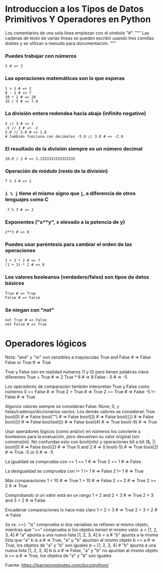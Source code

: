 # Introduccion a los Tipos de Datos Primitivos Y Operadores en Python

Los comentarios de una sola línea empiezan con el símbolo "#".
""" Las cadenas de texto de varias líneas se pueden escribir usando tres comillas dobles y se utilizan a menudo para documentación. """

### Puedes trabajar con números
```
3 # => 3
```

### Las operaciones matemáticas son lo que esperas
```
1 + 1 # => 2
8 - 1 # => 7
10 * 2 # => 20
35 / 5 # => 7.0
```

### La división entera redondea hacia abajo (infinito negativo)
```
5 // 3 # => 1
-5 // 3 # => -2
5.0 // 3.0 # => 1.0
# también funciona con decimales -5.0 // 3.0 # => -2.0
```

### El resultado de la división siempre es un número decimal
```
10.0 / 3 # => 3.3333333333333335
```
### Operación de módulo (resto de la división)
```
7 % 3 # => 1
```
### `i % j` tiene el mismo signo que `j`, a diferencia de otros lenguajes como C
```
-7 % 3 # => 2
```

### Exponentes ("x**y", x elevado a la potencia de y)
```
2**3 # => 8
```
### Puedes usar paréntesis para cambiar el orden de las operaciones
```
1 + 3 * 2 # => 7
(1 + 3) * 2 # => 8
```

### Los valores booleanos (verdadero/falso) son tipos de datos básicos
```
True # => True
False # => False
```
### Se niegan con "not"
```
not True # => False
not False # => True
```

# Operadores lógicos
Nota: "and" y "or" son sensibles a mayúsculas
True and False # => False False or True # => True

True y False son en realidad números (1 y 0) pero tienen palabras clave diferentes
True + True # => 2 True * 8 # => 8 False - 5 # => -5

Los operadores de comparación también interpretan True y False como números
0 == False # => True 2 > True # => True 2 == True # => False -5 != False # => True

Algunos valores siempre se consideran False: None, 0, y listas/cadenas/diccionarios vacíos.
Los demás valores se consideran True.
bool(0) # => False bool("") # => False bool([]) # => False bool({}) # => False bool(()) # => False bool(set()) # => False bool(4) # => True bool(-6) # => True

Usar operadores lógicos (como and/or) en números los convierte a booleanos
para la evaluación, pero devuelven su valor original (sin conversión).
No confundas esto con bool(ints) y operaciones bit a bit (&, |).
bool(0) # => False bool(2) # => True 0 and 2 # => 0 bool(-5) # => True bool(2) # => True -5 or 0 # => -5

La igualdad se comprueba con ==
1 == 1 # => True 2 == 1 # => False

La desigualdad se comprueba con !=
1 != 1 # => False 2 != 1 # => True

Más comparaciones
1 < 10 # => True 1 > 10 # => False 2 <= 2 # => True 2 >= 2 # => True

Comprobando si un valor está en un rango
1 < 2 and 2 < 3 # => True 2 < 3 and 3 < 2 # => False

Encadenar comparaciones lo hace más claro
1 < 2 < 3 # => True 2 < 3 < 2 # => False

(is vs. ==): "is" comprueba si dos variables se refieren al mismo objeto,
mientras que "==" comprueba si los objetos tienen el mismo valor.
a = [1, 2, 3, 4] # "a" apunta a una nueva lista [1, 2, 3, 4] b = a # "b" apunta a la misma lista que "a" b is a # => True,
"a" y "b" apuntan al mismo objeto b == a # => True, los objetos de "a" y "b" son iguales b = [1, 2, 3, 4] # "b" apunta a una nueva lista
[1, 2, 3, 4] b is a # => False, "a" y "b" no apuntan al mismo objeto b == a # => True, los objetos de "a" y "b" son iguales


Fuente: https://learnxinyminutes.com/docs/python/
